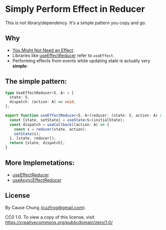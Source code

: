 # Simply Perform Effect in Reducer

This is not library/dependency. It's a simple pattern you copy and go.

## Why
* [You Might Not Need an Effect](https://react.dev/learn/you-might-not-need-an-effect).
* Libraries like [useEffectReducer](https://github.com/davidkpiano/useEffectReducer) refer to `useEffect`.
* Performing effects from events while updating state is actually very **simple**: 

## The simple pattern:
```typescript
type UseEffectReducer<S, A> = [
  state: S,
  dispatch: (action: A) => void,
];

export function useEffectReducer<S, A>(reducer: (state: S, action: A) => S, initialState: S): UseEffectReducer<S, A> {
  const [state, setState] = useState<S>(initialState);
  const dispatch = useCallback((action: A) => {
    const s = reducer(state, action);
    setState(s);
  }, [state, reducer]);
  return [state, dispatch];
}
```

## More Implemetations:
* [useEffectReducer](./useEffectReducer.ts)
* [useAsyncEffectReducer](./useAsyncEffectReducer.ts)

## License
By Cause Chung (cuzfrog@gmail.com).

CC0 1.0. To view a copy of this license, visit https://creativecommons.org/publicdomain/zero/1.0/

